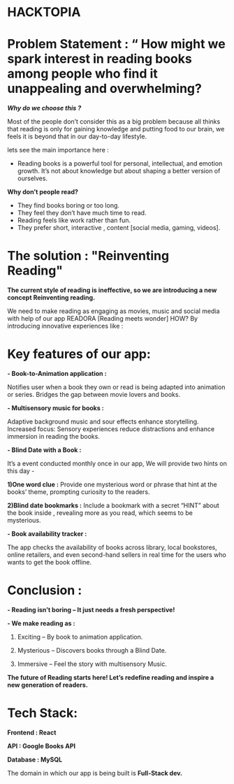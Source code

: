 #  HACKTOPIA

                                                    
# Problem Statement : “ How might we spark interest in reading books among people who find it unappealing and overwhelming?

***Why do we choose this ?***

Most of the people don’t consider this as a big problem because all thinks that reading is only for gaining knowledge and putting food to our brain, we feels  it is beyond that in our day-to-day lifestyle.

lets see the main importance here :

-	Reading books is a powerful tool for personal, intellectual, and emotion growth. It’s not about knowledge but about shaping a better version of ourselves.

**Why don’t people read?**

-	They find books boring or too long.
-	They feel they don’t have much time to read.
-	Reading feels like work rather than fun.
-	They prefer short, interactive , content [social media, gaming, videos].


 # The solution : "Reinventing Reading" 

 **The current style of reading is ineffective, so we are introducing  a new concept Reinventing reading.** 
 
We need to make reading as engaging as movies, music and social media with help of our app READORA [Reading meets wonder]
HOW? By introducing innovative experiences like :

# Key features of our app:

**-	Book-to-Animation application :** 

Notifies user when a book they own or read is being adapted into animation or series. Bridges the gap between movie lovers and books.

**-	Multisensory music for books :**

Adaptive background music and sour effects enhance storytelling. 
Increased focus: Sensory experiences reduce distractions and enhance immersion in reading the books.


**-	Blind Date with a Book :**

It’s a event conducted monthly once in our app, We will provide two hints on this day -

**1)One word clue :** Provide one mysterious word or phrase that hint at the books’ theme, prompting curiosity to the readers.

**2)Blind date bookmarks :** Include a bookmark with a secret “HINT” about the book inside , revealing more as you read, which seems to be mysterious.

**- Book availability tracker :**
  
The app checks the availability of books across library, local bookstores, online retailers, and even second-hand sellers in real time for the users who wants to get the book offline.  

# Conclusion :

**-	Reading isn’t boring – It just needs a fresh perspective!**

**-	We make reading as :**

1)	Exciting – By book to animation application.
   
2)	Mysterious – Discovers books through a Blind Date.
	
3)	Immersive – Feel the story with multisensory Music.

**The future of Reading starts here! Let’s redefine reading and inspire a new generation of readers.**


# Tech Stack:

**Frontend : React**

**API : Google Books API**

**Database : MySQL**

The domain in which our app is being built is  **Full-Stack dev.**

